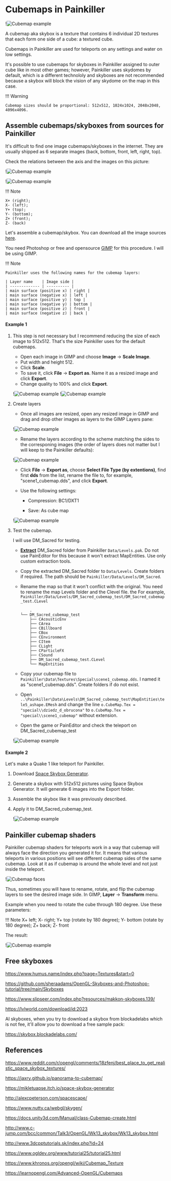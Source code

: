 # Cubemaps in Painkiller

!![Cubemap example](../../../img/cubemap/cubemap_gimp_example_01.jpg "Cubemap example")

A cubemap aka skybox is a texture that contains 6 individual 2D textures that each form one side of a cube: a textured cube.

Cubemaps in Painkiller are used for teleports on any settings and water on low settings.

It's possible to use cubemaps for skyboxes in Painkiller assigned to outer cube like in most other games; however, Painkiller uses skydomes by default, which is a different technololy and skyboxes are not recommended because a skybox will block the vision of any skydome on the map in this case.

!!! Warning

    Cubemap sizes should be proportional: 512x512, 1024x1024, 2048x2048, 4096x4096.

## Assemble cubemaps/skyboxes from sources for Painkiller

It's difficult to find one image cubemaps/skyboxes in the internet. They are usually shipped as 6 separate images (back, bottom, front, left, right, top).

Check the relations between the axis and the images on this picture:

!![Cubemap example](../../../img/cubemap/cubemap_01.png "Cubemap unwrapped")

!![Cubemap example](../../../img/cubemap/cubemap_02.png "Cubemap unwrapped variations")

!!! Note

    X+ (right);
    X- (left);
    Y+ (top);
    Y- (bottom);
    Z+ (front);
    Z- (back)

Let's assemble a cubemap/skybox. You can download all the image sources [here](https://github.com/t3r6/pkdocs/tree/main/docs/img/cubemap/skybox_example).

You need Photoshop or free and opensource [GIMP](https://www.gimp.org/) for this procedure. I will be using GIMP.

!!! Note

    Painkiller uses the following names for the cubemap layers:

    | Layer name    | Image side |
    | ------------- | ---------- |
    | main surface (positive x) | right |
    | main surface (negative x) | left |
    | main surface (positive y) | top |
    | main surface (negative y) | bottom |
    | main surface (positive z) | front |
    | main surface (negative z) | back |

#### Example 1

1. This step is not necessary but I recommend reducing the size of each image to 512x512. That's the size Painkiller uses for the default cubemaps.

    * Open each image in GIMP and choose **Image** -> **Scale Image**.
    * Put width and height 512.
    * Click **Scale**.
    * To save it, click **File** -> **Export as**. Name it as a resized image and click **Export**.
    * Change quality to 100% and click **Export**.

    !![Cubemap example](../../../img/cubemap/cubemap_gimp_example_02.jpg "Image resize")
    !![Cubemap example](../../../img/cubemap/cubemap_gimp_example_03.jpg "Image export")

2. Create layers

    * Once all images are resized, open any resized image in GIMP and drag and drop other images as layers to the GIMP Layers pane:

    !![Cubemap example](../../../img/cubemap/cubemap_gimp_example_04.jpg "Cubemap layers")

    * Rename the layers according to the scheme matching the sides to the corresponing images (the order of layers does not matter but I will keep to the Painkiller defaults):

    !![Cubemap example](../../../img/cubemap/cubemap_gimp_example_05.jpg "Cubemap layers")

    * Click **File** -> **Export as**, choose **Select File Type (by extentions)**, find first **dds** from the list, rename the file to, for example, "scene1_cubemap.dds", and click **Export**.

    * Use the following settings:

        - Compression: BC1/DXT1

        - Save: As cube map

    !![Cubemap example](../../../img/cubemap/cubemap_gimp_example_06.jpg "Cubemap export")

3. Test the cubemap.

    I will use DM_Sacred for testing.

    * [**Extract**](pk-packages.md) DM_Sacred folder from Painkiller `Data/Levels.pak`. Do not use PainEditor for this because it won't extract MapEntities. Use only custom extraction tools.

    * Copy the extracted DM_Sacred folder to `Data/Levels`. Create folders if required. The path should be `Painkiller/Data/Levels/DM_Sacred`.

    * Rename the map so that it won't conflict with the original. You need to rename the map Levels folder and the Clevel file. the  For example, `Painkiller/Data/Levels/DM_Sacred_cubemap_test/DM_Sacred_cubemap_test.CLevel`

        ```
            .
        └── DM_Sacred_cubemap_test
            ├── CAcousticEnv
            ├── CArea
            ├── CBillboard
            ├── CBox
            ├── CEnvironment
            ├── CItem
            ├── CLight
            ├── CParticleFX
            ├── CSound
            ├── DM_Sacred_cubemap_test.CLevel
            └── MapEntities
        ```

    * Copy your cubemap file to `Painkiller\Data\Textures\Special\scene1_cubemap.dds`. I named it as "scene1_cubemap.dds". Create folders if do not exist.

    * Open `..\Painkiller\Data\Levels\DM_Sacred_cubemap_test\MapEntities\tele5_ashape.EMesh` and change the line `o.CubeMap.Tex = "special\\dziedz_d_obrucona"` to `o.CubeMap.Tex = "special\\scene1_cubemap"` without extension.

    * Open the game or PainEditor and check the teleport on DM_Sacred_cubemap_test

    !![Cubemap example](../../../img/cubemap/cubemap_gimp_example_01.jpg "Cubemap example")

#### Example 2

Let's make a Quake 1 like teleport for Painkiller.

1. Download [Space Skybox Generator](https://mikletuapse.itch.io/space-skybox-generator).

2. Generate a skybox with 512x512 pictures using Space Skybox Generator. It will generate 6 images into the Export folder.

3. Assemble the skybox like it was previously described.

4. Apply it to DM_Sacred_cubemap_test.

    !![Cubemap example](../../../img/cubemap/cubemap_gimp_example_011.jpg "Space cubemap example")

## Painkiller cubemap shaders

Painkiller cubemap shaders for teleports work in a way that cubemap will always face the direction you generated it for. It means that various teleports in various positions will see different cubemap sides of the same cubemap. Look at it as if cubemap is around the whole level and not just inside the teleport.

!![Cubemap faces](../../../img/cubemap/cubemap_03.png "Cubemap faces")

Thus, sometimes you will have to rename, rotate, and flip the cubemap layers to see the desired image side. In GIMP, **Layer** -> **Transform** menu.

Example when you need to rotate the cube through 180 degree. Use these parameters:

!!! Note
    X+ left;
    X- right;
    Y+ top (rotate by 180 degree);
    Y- bottom (rotate by 180 degree);
    Z+ back;
    Z- front

The result:

!![Cubemap example](../../../img/cubemap/cubemap_gimp_example_07.jpg "Cubemap rotated")

## Free skyboxes

<https://www.humus.name/index.php?page=Textures&start=0>

<https://github.com/sheraadams/OpenGL-Skyboxes-and-Photoshop-tutorial/tree/main/Skyboxes>

<https://www.slipseer.com/index.php?resources/makkon-skyboxes.139/>

<https://lvlworld.com/download/id:2023>

AI skyboxes, when you try to download a skybox from blockadelabs which is not fee, it'll allow you to download a free sample pack:

<https://skybox.blockadelabs.com/>

## References

<https://www.reddit.com/r/opengl/comments/18zfenj/best_place_to_get_realistic_space_skybox_textures/>

<https://jaxry.github.io/panorama-to-cubemap/>

<https://mikletuapse.itch.io/space-skybox-generator>

<http://alexcpeterson.com/spacescape/>

<https://www.nutty.ca/webgl/skygen/>

<https://docs.unity3d.com/Manual/class-Cubemap-create.html>

<http://www.c-jump.com/bcc/common/Talk3/OpenGL/Wk13_skybox/Wk13_skybox.html>

<http://www.3dcpptutorials.sk/index.php?id=24>

<https://www.ogldev.org/www/tutorial25/tutorial25.html>

<https://www.khronos.org/opengl/wiki/Cubemap_Texture>

<https://learnopengl.com/Advanced-OpenGL/Cubemaps>